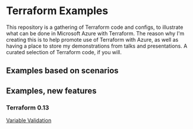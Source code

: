 # Terraform Examples

This repository is a gathering of Terraform code and configs, to illustrate what can be done in Microsoft Azure with Terraform. The reason why I'm creating this is to help promote use of Terraform with Azure, as well as having a place to store my demonstrations from talks and presentations. A curated selection of Terraform code, if you will.

## Examples based on scenarios

## Examples, new features

### Terraform 0.13

[Variable Validation](0.13/variable-validation/README.md)